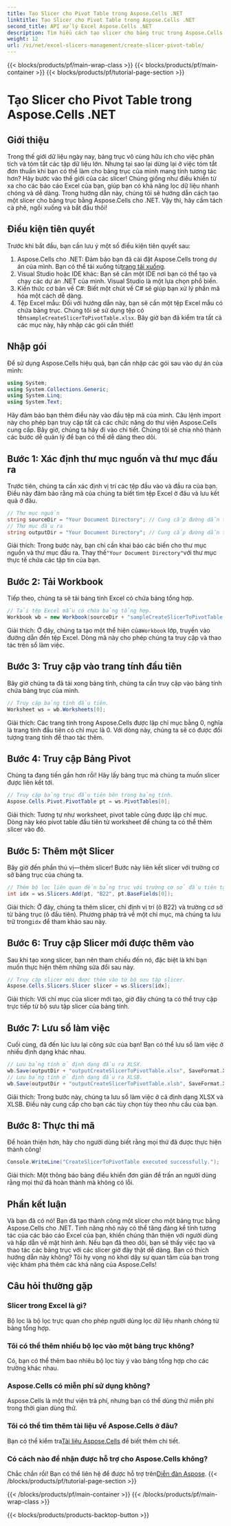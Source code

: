 ```yaml
---
title: Tạo Slicer cho Pivot Table trong Aspose.Cells .NET
linktitle: Tạo Slicer cho Pivot Table trong Aspose.Cells .NET
second_title: API xử lý Excel Aspose.Cells .NET
description: Tìm hiểu cách tạo slicer cho bảng trục trong Aspose.Cells .NET với hướng dẫn từng bước của chúng tôi. Cải thiện báo cáo Excel của bạn.
weight: 12
url: /vi/net/excel-slicers-management/create-slicer-pivot-table/
---
```


{{< blocks/products/pf/main-wrap-class >}}
{{< blocks/products/pf/main-container >}}
{{< blocks/products/pf/tutorial-page-section >}}

# Tạo Slicer cho Pivot Table trong Aspose.Cells .NET

## Giới thiệu
Trong thế giới dữ liệu ngày nay, bảng trục vô cùng hữu ích cho việc phân tích và tóm tắt các tập dữ liệu lớn. Nhưng tại sao lại dừng lại ở việc tóm tắt đơn thuần khi bạn có thể làm cho bảng trục của mình mang tính tương tác hơn? Hãy bước vào thế giới của các slicer! Chúng giống như điều khiển từ xa cho các báo cáo Excel của bạn, giúp bạn có khả năng lọc dữ liệu nhanh chóng và dễ dàng. Trong hướng dẫn này, chúng tôi sẽ hướng dẫn cách tạo một slicer cho bảng trục bằng Aspose.Cells cho .NET. Vậy thì, hãy cầm tách cà phê, ngồi xuống và bắt đầu thôi!
## Điều kiện tiên quyết
Trước khi bắt đầu, bạn cần lưu ý một số điều kiện tiên quyết sau:
1.  Aspose.Cells cho .NET: Đảm bảo bạn đã cài đặt Aspose.Cells trong dự án của mình. Bạn có thể tải xuống từ[trang tải xuống](https://releases.aspose.com/cells/net/).
2. Visual Studio hoặc IDE khác: Bạn sẽ cần một IDE nơi bạn có thể tạo và chạy các dự án .NET của mình. Visual Studio là một lựa chọn phổ biến.
3. Kiến thức cơ bản về C#: Biết một chút về C# sẽ giúp bạn xử lý phần mã hóa một cách dễ dàng.
4. Tệp Excel mẫu: Đối với hướng dẫn này, bạn sẽ cần một tệp Excel mẫu có chứa bảng trục. Chúng tôi sẽ sử dụng tệp có tên`sampleCreateSlicerToPivotTable.xlsx`.
Bây giờ bạn đã kiểm tra tất cả các mục này, hãy nhập các gói cần thiết!
## Nhập gói
Để sử dụng Aspose.Cells hiệu quả, bạn cần nhập các gói sau vào dự án của mình:
```csharp
using System;
using System.Collections.Generic;
using System.Linq;
using System.Text;
```
Hãy đảm bảo bạn thêm điều này vào đầu tệp mã của mình. Câu lệnh import này cho phép bạn truy cập tất cả các chức năng do thư viện Aspose.Cells cung cấp.
Bây giờ, chúng ta hãy đi vào chi tiết. Chúng tôi sẽ chia nhỏ thành các bước dễ quản lý để bạn có thể dễ dàng theo dõi. 
## Bước 1: Xác định thư mục nguồn và thư mục đầu ra
Trước tiên, chúng ta cần xác định vị trí các tệp đầu vào và đầu ra của bạn. Điều này đảm bảo rằng mã của chúng ta biết tìm tệp Excel ở đâu và lưu kết quả ở đâu.
```csharp
// Thư mục nguồn
string sourceDir = "Your Document Directory"; // Cung cấp đường dẫn thư mục nguồn của bạn
// Thư mục đầu ra
string outputDir = "Your Document Directory"; // Cung cấp đường dẫn thư mục đầu ra của bạn
```
 Giải thích: Trong bước này, bạn chỉ cần khai báo các biến cho thư mục nguồn và thư mục đầu ra. Thay thế`"Your Document Directory"`với thư mục thực tế chứa các tập tin của bạn.
## Bước 2: Tải Workbook
Tiếp theo, chúng ta sẽ tải bảng tính Excel có chứa bảng tổng hợp. 
```csharp
// Tải tệp Excel mẫu có chứa bảng tổng hợp.
Workbook wb = new Workbook(sourceDir + "sampleCreateSlicerToPivotTable.xlsx");
```
 Giải thích: Ở đây, chúng ta tạo một thể hiện của`Workbook` lớp, truyền vào đường dẫn đến tệp Excel. Dòng mã này cho phép chúng ta truy cập và thao tác trên sổ làm việc.
## Bước 3: Truy cập vào trang tính đầu tiên
Bây giờ chúng ta đã tải xong bảng tính, chúng ta cần truy cập vào bảng tính chứa bảng trục của mình.
```csharp
// Truy cập bảng tính đầu tiên.
Worksheet ws = wb.Worksheets[0];
```
Giải thích: Các trang tính trong Aspose.Cells được lập chỉ mục bằng 0, nghĩa là trang tính đầu tiên có chỉ mục là 0. Với dòng này, chúng ta sẽ có được đối tượng trang tính để thao tác thêm.
## Bước 4: Truy cập Bảng Pivot
Chúng ta đang tiến gần hơn rồi! Hãy lấy bảng trục mà chúng ta muốn slicer được liên kết tới.
```csharp
// Truy cập bảng trục đầu tiên bên trong bảng tính.
Aspose.Cells.Pivot.PivotTable pt = ws.PivotTables[0];
```
Giải thích: Tương tự như worksheet, pivot table cũng được lập chỉ mục. Dòng này kéo pivot table đầu tiên từ worksheet để chúng ta có thể thêm slicer vào đó.
## Bước 5: Thêm một Slicer
Bây giờ đến phần thú vị—thêm slicer! Bước này liên kết slicer với trường cơ sở bảng trục của chúng ta.
```csharp
// Thêm bộ lọc liên quan đến bảng trục với trường cơ sở đầu tiên tại ô B22.
int idx = ws.Slicers.Add(pt, "B22", pt.BaseFields[0]);
```
 Giải thích: Ở đây, chúng ta thêm slicer, chỉ định vị trí (ô B22) và trường cơ sở từ bảng trục (ô đầu tiên). Phương pháp trả về một chỉ mục, mà chúng ta lưu trữ trong`idx` để tham khảo sau này.
## Bước 6: Truy cập Slicer mới được thêm vào
Sau khi tạo xong slicer, bạn nên tham chiếu đến nó, đặc biệt là khi bạn muốn thực hiện thêm những sửa đổi sau này.
```csharp
// Truy cập slicer mới được thêm vào từ bộ sưu tập slicer.
Aspose.Cells.Slicers.Slicer slicer = ws.Slicers[idx];
```
Giải thích: Với chỉ mục của slicer mới tạo, giờ đây chúng ta có thể truy cập trực tiếp từ bộ sưu tập slicer của bảng tính.
## Bước 7: Lưu sổ làm việc
Cuối cùng, đã đến lúc lưu lại công sức của bạn! Bạn có thể lưu sổ làm việc ở nhiều định dạng khác nhau.
```csharp
// Lưu bảng tính ở định dạng đầu ra XLSX.
wb.Save(outputDir + "outputCreateSlicerToPivotTable.xlsx", SaveFormat.Xlsx);
// Lưu bảng tính ở định dạng đầu ra XLSB.
wb.Save(outputDir + "outputCreateSlicerToPivotTable.xlsb", SaveFormat.Xlsb);
```
Giải thích: Trong bước này, chúng ta lưu sổ làm việc ở cả định dạng XLSX và XLSB. Điều này cung cấp cho bạn các tùy chọn tùy theo nhu cầu của bạn.
## Bước 8: Thực thi mã
Để hoàn thiện hơn, hãy cho người dùng biết rằng mọi thứ đã được thực hiện thành công!
```csharp
Console.WriteLine("CreateSlicerToPivotTable executed successfully.");
```
Giải thích: Một thông báo bảng điều khiển đơn giản để trấn an người dùng rằng mọi thứ đã hoàn thành mà không có lỗi.
## Phần kết luận
Và bạn đã có nó! Bạn đã tạo thành công một slicer cho một bảng trục bằng Aspose.Cells cho .NET. Tính năng nhỏ này có thể tăng đáng kể tính tương tác của các báo cáo Excel của bạn, khiến chúng thân thiện với người dùng và hấp dẫn về mặt hình ảnh.
Nếu bạn đã theo dõi, bạn sẽ thấy việc tạo và thao tác các bảng trục với các slicer giờ đây thật dễ dàng. Bạn có thích hướng dẫn này không? Tôi hy vọng nó khơi dậy sự quan tâm của bạn trong việc khám phá thêm các khả năng của Aspose.Cells!
## Câu hỏi thường gặp
### Slicer trong Excel là gì?
Bộ lọc là bộ lọc trực quan cho phép người dùng lọc dữ liệu nhanh chóng từ bảng tổng hợp.
### Tôi có thể thêm nhiều bộ lọc vào một bảng trục không?
Có, bạn có thể thêm bao nhiêu bộ lọc tùy ý vào bảng tổng hợp cho các trường khác nhau.
### Aspose.Cells có miễn phí sử dụng không?
Aspose.Cells là một thư viện trả phí, nhưng bạn có thể dùng thử miễn phí trong thời gian dùng thử.
### Tôi có thể tìm thêm tài liệu về Aspose.Cells ở đâu?
 Bạn có thể kiểm tra[Tài liệu Aspose.Cells](https://reference.aspose.com/cells/net/) để biết thêm chi tiết.
### Có cách nào để nhận được hỗ trợ cho Aspose.Cells không?
 Chắc chắn rồi! Bạn có thể liên hệ để được hỗ trợ trên[Diễn đàn Aspose](https://forum.aspose.com/c/cells/9).
{{< /blocks/products/pf/tutorial-page-section >}}

{{< /blocks/products/pf/main-container >}}
{{< /blocks/products/pf/main-wrap-class >}}

{{< blocks/products/products-backtop-button >}}
